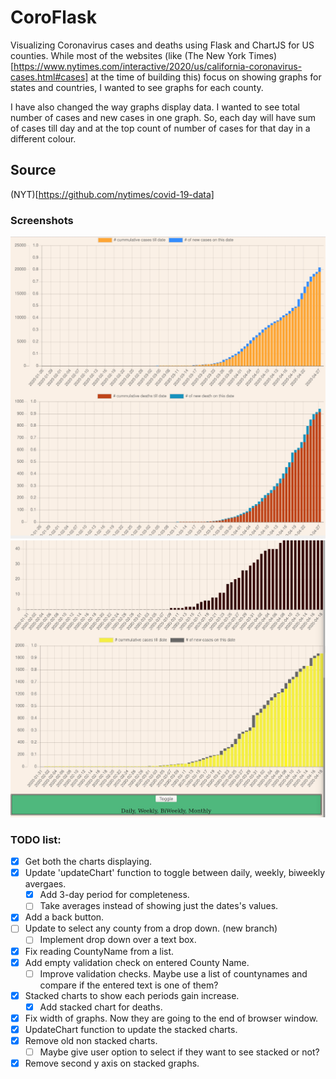 # CoroFlask

Visualizing Coronavirus cases and deaths using Flask and ChartJS for US counties. 
While most of the websites (like (The New York Times)[https://www.nytimes.com/interactive/2020/us/california-coronavirus-cases.html#cases] at the time of building this) focus on showing graphs for states and countries, I wanted to see graphs for each county. 

I have also changed the way graphs display data. I wanted to see total number of cases and new cases in one graph. So, each day will have sum of cases till day and at the top count of number of cases for that day in a different colour. 

## Source
(NYT)[https://github.com/nytimes/covid-19-data]

### Screenshots
![ScreenShot2020-04-28142438.jpg](/Screenshots/ScreenShot2020-04-28142438.jpg)
![Screen Shot 19-04-2020](/Screenshots/ScreenShot2020-04-19214043.jpg)


### TODO list:

- [x] Get both the charts displaying.
- [x] Update 'updateChart' function to toggle between daily, weekly, biweekly avergaes.
	- [x] Add 3-day period for completeness.
	- [ ] Take averages instead of showing just the dates's values.
- [x] Add a back button. 
- [ ] Update to select any county from a drop down. (new branch)
	- [ ] Implement drop down over a text box. 
- [x] Fix reading CountyName from a list.
- [x] Add empty validation check on entered County Name.
	- [ ] Improve validation checks. Maybe use a list of countynames and compare if the entered text is one of them?
- [x] Stacked charts to show each periods gain increase.
	- [x] Add stacked chart for deaths.
- [x] Fix width of graphs. Now they are going to the end of browser window.
- [x] UpdateChart function to update the stacked charts.
- [x] Remove old non stacked charts.
	- [ ] Maybe give user option to select if they want to see stacked or not? 
- [x] Remove second y axis on stacked graphs.
